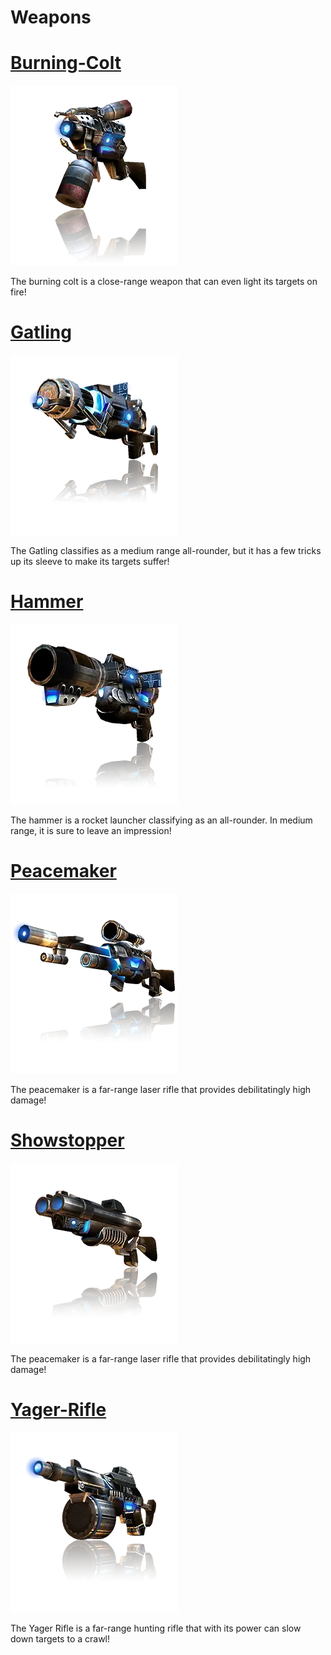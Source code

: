 # Weapons

# [Burning-Colt](/docs/Weapons/Burning-Colt.md)

![Burning Colt](/data/images/Weapons/Burning-Colt/Burning-Colt.png)

The burning colt is a close-range weapon that can even light its targets on fire!

# [Gatling](/docs/Weapons/Gatling.md)

![Gatling](/data/images/Weapons/Gatling/Gatling.png)

The Gatling classifies as a medium range all-rounder, but it has a few tricks up its sleeve to make its targets suffer!

# [Hammer](/docs/Weapons/Hammer.md)

![Hammer](/data/images/Weapons/Hammer/Hammer.png)

The hammer is a rocket launcher classifying as an all-rounder. In medium range, it is sure to leave an impression!

# [Peacemaker](/docs/Weapons/Peacemaker.md)

![Peacemaker](/data/images/Weapons/Peacemaker/Peacemaker.png)

The peacemaker is a far-range laser rifle that provides debilitatingly high damage!

# [Showstopper](/docs/Weapons/Showstopper.md)

![Showstopper](/data/images/Weapons/Showstopper/Showstopper.png)

The peacemaker is a far-range laser rifle that provides debilitatingly high damage!

# [Yager-Rifle](/docs/Weapons/Yager-Rifle.md)

![Yager Rifle](/data/images/Weapons/Yager-Rifle/Yager-Rifle.png)

The Yager Rifle is a far-range hunting rifle that with its power can slow down targets to a crawl!

